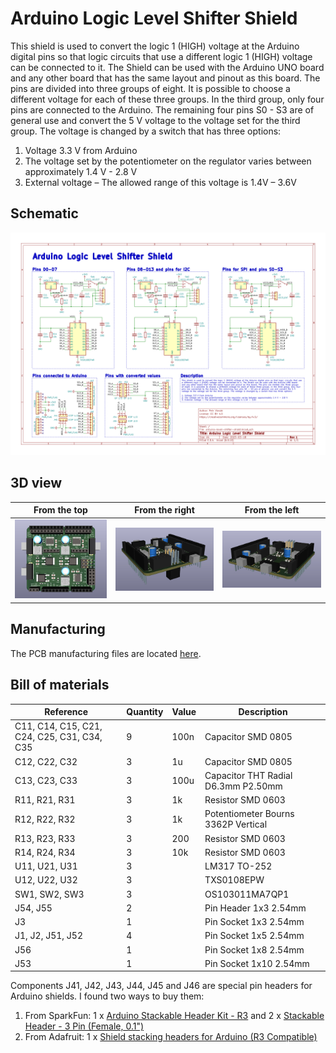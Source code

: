 # Arduino Logic Level Shifter Shield

This shield is used to convert the logic 1 (HIGH) voltage at the Arduino digital pins so that logic circuits that use a different logic 1 (HIGH) voltage can be connected to it. The Shield can be used with the Arduino UNO board and any other board that has the same layout and pinout as this board. The pins are divided into three groups of eight. It is possible to choose a different voltage for each of these three groups. In the third group, only four pins are connected to the Arduino. The remaining four pins S0 - S3 are of general use and convert the 5 V voltage to the voltage set for the third group. The voltage is changed by a switch that has three options:

1. Voltage 3.3 V from Arduino
2. The voltage set by the potentiometer on the regulator varies between approximately 1.4 V - 2.8 V
3. External voltage – The allowed range of this voltage is 1.4V – 3.6V

## Schematic

[![Schematic](/assets/images/schematic.png)](/assets/images/schematic.png)

## 3D view

| From the top | From the right | From the left |
| --- | --- | --- |
| [![Top](/assets/images/3d-view-1.jpg)](/assets/images/3d-view-1.jpg) | [![Right](/assets/images/3d-view-2.jpg)](/assets/images/3d-view-2.jpg) | [![Left](/assets/images/3d-view-3.jpg)](/assets/images/3d-view-3.jpg) |

## Manufacturing

The PCB manufacturing files are located [here](/manufacturing/).

## Bill of materials

| Reference | Quantity | Value | Description |
| --- | --- | --- | --- |
| C11, C14, C15, C21, C24, C25, C31, C34, C35 | 9 | 100n | Capacitor SMD 0805 |
| C12, C22, C32 | 3 | 1u | Capacitor SMD 0805 |
| C13, C23, C33 | 3 | 100u | Capacitor THT Radial D6.3mm P2.50mm |
| R11, R21, R31 | 3 | 1k | Resistor SMD 0603 |
| R12, R22, R32 | 3 | 1k | Potentiometer Bourns 3362P Vertical |
| R13, R23, R33 | 3 | 200 | Resistor SMD 0603 |
| R14, R24, R34 | 3 | 10k | Resistor SMD 0603 |
| U11, U21, U31 | 3 |  | LM317 TO-252 |
| U12, U22, U32 | 3 |  | TXS0108EPW |
| SW1, SW2, SW3 | 3 |  | OS103011MA7QP1 |
| J54, J55 | 2 |  | Pin Header 1x3 2.54mm |
| J3 | 1 |  | Pin Socket 1x3 2.54mm |
| J1, J2, J51, J52 | 4 |  | Pin Socket 1x5 2.54mm |
| J56 | 1 |  | Pin Socket 1x8 2.54mm |
| J53 | 1 |  | Pin Socket 1x10 2.54mm |

Components J41, J42, J43, J44, J45 and J46 are special pin headers for Arduino shields. I found two ways to buy them:

1. From SparkFun: 1 x [Arduino Stackable Header Kit - R3](https://www.sparkfun.com/products/11417) and 2 x [Stackable Header - 3 Pin (Female, 0.1")](https://www.sparkfun.com/products/13875)
2. From Adafruit: 1 x [Shield stacking headers for Arduino (R3 Compatible)](https://www.adafruit.com/product/85)
